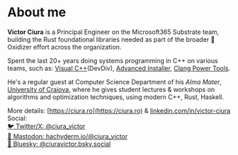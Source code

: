 # About me

**Victor Ciura** is a Principal Engineer on the Microsoft365 Substrate team, building the Rust foundational libraries needed as part of the broader 🦀Oxidizer effort across the organization.

Spent the last 20+ years doing systems programming in C++ on various teams, such as: [Visual C++](https://devblogs.microsoft.com/cppblog/)(DevDiv), [Advanced Installer](https://www.advancedinstaller.com), [Clang Power Tools](http://clangpowertools.com).

He's a regular guest at Computer Science Department of his _Alma Mater_, [University of Craiova](http://www.ace.ucv.ro), where he gives student lectures & workshops on algorithms and optimization techniques, using modern C++, Rust, Haskell.  

More details: [https://ciura.ro](https://ciura.ro) & [linkedin.com/in/victor-ciura](https://www.linkedin.com/in/victor-ciura/)  
Social:  
[🐦 Twitter/X: @ciura_victor](https://twitter.com/ciura_victor)  
[🐘 Mastodon: hachyderm.io/@ciura_victor](https://hachyderm.io/@ciura_victor)  
[🦋 Bluesky: @ciuravictor.bsky.social](https://bsky.app/profile/ciuravictor.bsky.social)   
